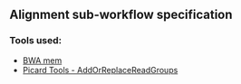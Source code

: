 ## Alignment sub-workflow specification

### Tools used:

* [BWA mem](../command_line_tools/bwa_mem_0.7.5a/README.md)
* [Picard Tools - AddOrReplaceReadGroups](../command_line_tools/picard_add_or_replace_read_groups_1.96/README.md)
